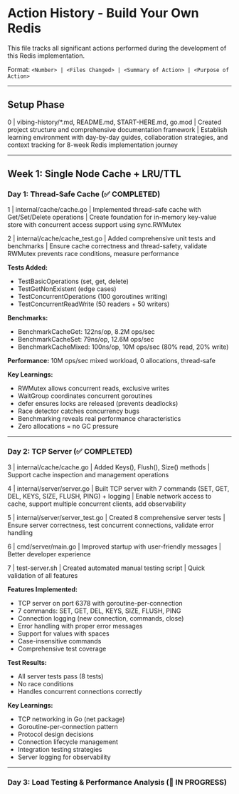 # Action History - Build Your Own Redis

This file tracks all significant actions performed during the development of this Redis implementation.

Format: `<Number> | <Files Changed> | <Summary of Action> | <Purpose of Action>`

---

## Setup Phase

0 | vibing-history/*.md, README.md, START-HERE.md, go.mod | Created project structure and comprehensive documentation framework | Establish learning environment with day-by-day guides, collaboration strategies, and context tracking for 8-week Redis implementation journey

---

## Week 1: Single Node Cache + LRU/TTL

### Day 1: Thread-Safe Cache (✅ COMPLETED)

1 | internal/cache/cache.go | Implemented thread-safe cache with Get/Set/Delete operations | Create foundation for in-memory key-value store with concurrent access support using sync.RWMutex

2 | internal/cache/cache_test.go | Added comprehensive unit tests and benchmarks | Ensure cache correctness and thread-safety, validate RWMutex prevents race conditions, measure performance

**Tests Added:**
- TestBasicOperations (set, get, delete)
- TestGetNonExistent (edge cases)
- TestConcurrentOperations (100 goroutines writing)
- TestConcurrentReadWrite (50 readers + 50 writers)

**Benchmarks:**
- BenchmarkCacheGet: 122ns/op, 8.2M ops/sec
- BenchmarkCacheSet: 79ns/op, 12.6M ops/sec
- BenchmarkCacheMixed: 100ns/op, 10M ops/sec (80% read, 20% write)

**Performance:** 10M ops/sec mixed workload, 0 allocations, thread-safe

**Key Learnings:**
- RWMutex allows concurrent reads, exclusive writes
- WaitGroup coordinates concurrent goroutines
- defer ensures locks are released (prevents deadlocks)
- Race detector catches concurrency bugs
- Benchmarking reveals real performance characteristics
- Zero allocations = no GC pressure

---

### Day 2: TCP Server (✅ COMPLETED)

3 | internal/cache/cache.go | Added Keys(), Flush(), Size() methods | Support cache inspection and management operations

4 | internal/server/server.go | Built TCP server with 7 commands (SET, GET, DEL, KEYS, SIZE, FLUSH, PING) + logging | Enable network access to cache, support multiple concurrent clients, add observability

5 | internal/server/server_test.go | Created 8 comprehensive server tests | Ensure server correctness, test concurrent connections, validate error handling

6 | cmd/server/main.go | Improved startup with user-friendly messages | Better developer experience

7 | test-server.sh | Created automated manual testing script | Quick validation of all features

**Features Implemented:**
- TCP server on port 6378 with goroutine-per-connection
- 7 commands: SET, GET, DEL, KEYS, SIZE, FLUSH, PING
- Connection logging (new connection, commands, close)
- Error handling with proper error messages
- Support for values with spaces
- Case-insensitive commands
- Comprehensive test coverage

**Test Results:**
- All server tests pass (8 tests)
- No race conditions
- Handles concurrent connections correctly

**Key Learnings:**
- TCP networking in Go (net package)
- Goroutine-per-connection pattern
- Protocol design decisions
- Connection lifecycle management
- Integration testing strategies
- Server logging for observability

---

### Day 3: Load Testing & Performance Analysis (🚧 IN PROGRESS)


